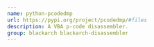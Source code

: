 ```yaml
---
name: python-pcodedmp
url: https://pypi.org/project/pcodedmp/#files
description: A VBA p-code disassembler.
group: blackarch blackarch-disassembler
---
```

